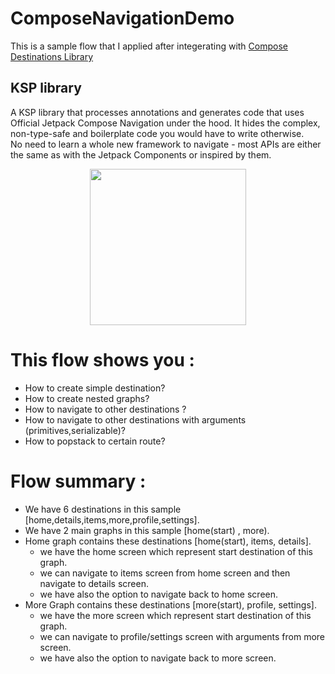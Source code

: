 # ComposeNavigationDemo
This is a sample flow that I applied after integerating with <a href="https://composedestinations.rafaelcosta.xyz">Compose Destinations Library</a>

## KSP library
A KSP library that processes annotations and generates code that uses Official Jetpack Compose Navigation under the hood. It hides the complex, non-type-safe and boilerplate code you would have to write otherwise. </br>
No need to learn a whole new framework to navigate - most APIs are either the same as with the Jetpack Components or inspired by them.

<p align="center"> 
   <img height="250" src="https://user-images.githubusercontent.com/80427734/147891822-5cd34c80-8dca-4d34-8278-2aa3bf36913f.png"/> 
</p>

# This flow shows you :
- How to create simple destination?
- How to create nested graphs?
- How to navigate to other destinations ?
- How to navigate to other destinations with arguments (primitives,serializable)?
- How to popstack to certain route?

# Flow summary :
- We have 6 destinations in this sample [home,details,items,more,profile,settings].
- We have 2 main graphs in this sample [home(start) , more).
- Home graph contains these destinations [home(start), items, details].
  - we have the home screen which represent start destination of this graph.
  - we can navigate to items screen from home screen and then navigate to details screen.
  - we have also the option to navigate back to home screen.
- More Graph contains these destinations [more(start), profile, settings].
  - we have the more screen which represent start destination of this graph.
  - we can navigate to profile/settings screen with arguments from more screen.
  - we have also the option to navigate back to more screen.

